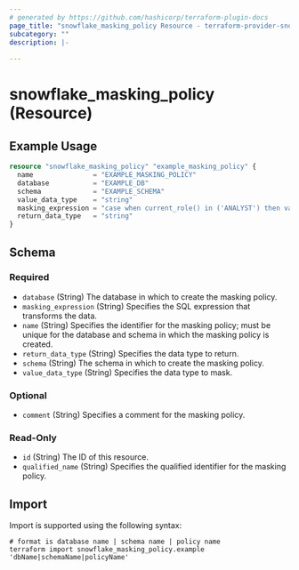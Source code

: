 ```yaml
---
# generated by https://github.com/hashicorp/terraform-plugin-docs
page_title: "snowflake_masking_policy Resource - terraform-provider-snowflake"
subcategory: ""
description: |-
  
---
```


# snowflake_masking_policy (Resource)



## Example Usage

```terraform
resource "snowflake_masking_policy" "example_masking_policy" {
  name               = "EXAMPLE_MASKING_POLICY"
  database           = "EXAMPLE_DB"
  schema             = "EXAMPLE_SCHEMA"
  value_data_type    = "string"
  masking_expression = "case when current_role() in ('ANALYST') then val else sha2(val, 512) end"
  return_data_type   = "string"
}
```

<!-- schema generated by tfplugindocs -->
## Schema

### Required

- `database` (String) The database in which to create the masking policy.
- `masking_expression` (String) Specifies the SQL expression that transforms the data.
- `name` (String) Specifies the identifier for the masking policy; must be unique for the database and schema in which the masking policy is created.
- `return_data_type` (String) Specifies the data type to return.
- `schema` (String) The schema in which to create the masking policy.
- `value_data_type` (String) Specifies the data type to mask.

### Optional

- `comment` (String) Specifies a comment for the masking policy.

### Read-Only

- `id` (String) The ID of this resource.
- `qualified_name` (String) Specifies the qualified identifier for the masking policy.

## Import

Import is supported using the following syntax:

```shell
# format is database name | schema name | policy name
terraform import snowflake_masking_policy.example 'dbName|schemaName|policyName'
```
